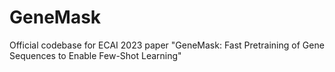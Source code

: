# GeneMask
Official codebase for ECAI 2023 paper "GeneMask: Fast Pretraining of Gene Sequences to Enable Few-Shot Learning"
